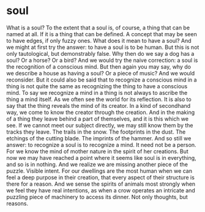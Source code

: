 # soul

What is a soul?
To the extent that a soul is, of course, a thing that can be named at all.
If it is a thing that can be defined. A concept that may be seen to have edges, if only fuzzy ones.
What does it mean to have a soul?
And we might at first try the answer: to have a soul is to be human.
But this is not only tautological, but demonstrably false. Why then do we say a dog has a soul? Or a horse? Or a bird?
And we would try the naive correction: a soul is the recognition of a conscious mind.
But then again you may say, why do we describe a house as having a soul? Or a piece of music? 
And we would reconsider.
But it could also be said that to recognize a conscious mind in a thing is not quite the same as recognizing the thing to have a conscious mind.
To say we recognize a mind in a thing is not always to ascribe the thing a mind itself.
As we often see the world for its reflection.
It is also to say that the thing reveals the mind of its creator. In a kind of secondhand way, we come to know the creator through the creation.
And in the making of a thing they leave behind a part of themselves, and it is this which we see.
If we cannot meet our subject directly, we may still know them by the tracks they leave. The trails in the snow. The footprints in the dust. The etchings of the cutting blade. The imprints of the hammer.
And so still we answer: to recognize a soul is to recognize a mind.
It need not be a person.
For we know the mind of mother nature in the spirit of her creations.
But now we may have reached a point where it seems like soul is in everything, and so is in nothing.
And we realize we are missing another piece of the puzzle.
Visible intent.
For our dwellings are the most human when we can feel a deep purpose in their creation, that every aspect of their structure is there for a reason.
And we sense the spirits of animals most strongly when we feel they have real intentions, as when a crow operates an intricate and puzzling piece of machinery to access its dinner.
Not only thoughts, but reasons.